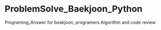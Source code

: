 # ProblemSolve_Baekjoon_Python
Programing_Answer for beakjoon, programers
Algorithm and code review
